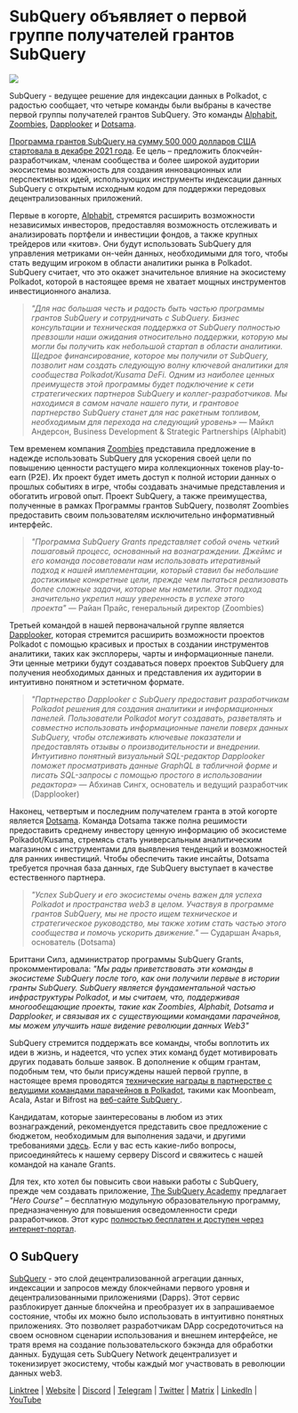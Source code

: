 # SubQuery объявляет о первой группе получателей грантов SubQuery

![](https://miro.medium.com/max/1400/1*qp0hhPcvodDIMmVScohSnw.png)

SubQuery - ведущее решение для индексации данных в Polkadot, с радостью сообщает, что четыре команды были выбраны в качестве первой группы получателей грантов SubQuery. Это команды [Alphabit](https://www.polkadata.xyz/), [Zoombies](https://zoombies.world), [Dapplooker](https://dapplooker.com/) и [Dotsama](http://dotsama.ai/).

[Программа грантов SubQuery на сумму 500 000 долларов США стартовала в декабре 2021 года](./20211222-grants.md). Ее цель – предложить блокчейн-разработчикам, членам сообщества и более широкой аудитории экосистемы возможность для создания инновационных или перспективных идей, использующих инструменты индексации данных SubQuery с открытым исходным кодом для поддержки передовых децентрализованных приложений.

Первые в когорте, [Alphabit](https://www.polkadata.xyz/), стремятся расширить возможности независимых инвесторов, предоставляя возможность отслеживать и анализировать портфели и инвестиции фондов, а также крупных трейдеров или «китов». Они будут использовать SubQuery для управления метриками он-чейн данных, необходимыми для того, чтобы стать ведущим игроком в области аналитики рынка в Polkadot. SubQuery считает, что это окажет значительное влияние на экосистему Polkadot, которой в настоящее время не хватает мощных инструментов инвестиционного анализа.

> _"Для нас большая честь и радость быть частью программы грантов SubQuery и сотрудничать с SubQuery. Бизнес консультации и техническая поддержка от SubQuery полностью превзошли наши ожидания относительно поддержки, которую мы могли бы получить как небольшой стартап в области аналитики. Щедрое финансирование, которое мы получили от SubQuery, позволит нам создать следующую волну ключевой аналитики для сообщества Polkadot/Kusama DeFi. Одним из наиболее ценных преимуществ этой программы будет подключение к сети стратегических партнеров SubQuery и коллег-разработчиков. Мы находимся в самом начале нашего пути, и грантовое партнерство SubQuery станет для нас ракетным топливом, необходимым для перехода на следующий уровень»_ — Майкл Андерсон, Business Development & Strategic Partnerships (Alphabit)

Тем временем компания [Zoombies](https://zoombies.world/) представила предложение в надежде использовать SubQuery для ускорения своей цели по повышению ценности растущего мира коллекционных токенов play-to-earn (P2E). Их проект будет иметь доступ к полной истории данных о прошлых событиях в игре, чтобы создавать значимые представления и обогатить игровой опыт. Проект SubQuery, а также преимущества, полученные в рамках Программы грантов SubQuery, позволят Zoombies предоставить своим пользователям исключительно информативный интерфейс.

> _"Программа SubQuery Grants представляет собой очень четкий пошаговый процесс, основанный на вознаграждении. Джеймс и его команда посоветовали нам использовать итеративный подход к нашей имплементации, который ставил бы небольшие достижимые конкретные цели, прежде чем пытаться реализовать более сложные задачи, которые мы наметили. Этот подход значительно укрепил нашу уверенность в успехе этого проекта"_ — Райан Прайс, генеральный директор (Zoombies)

Третьей командой в нашей первоначальной группе является [Dapplooker](https://dapplooker.com/), которая стремится расширить возможности проектов Polkadot с помощью красивых и простых в создании инструментов аналитики, таких как эксплореры, чарты и информационные панели. Эти ценные метрики будут создаваться поверх проектов SubQuery для получения необходимых данных и представления их аудитории в интуитивно понятном и эстетичном формате.

> _"Партнерство Dapplooker с SubQuery предоставит разработчикам Polkadot решения для создания аналитики и информационных панелей. Пользователи Polkadot могут создавать, разветвлять и совместно использовать информационные панели поверх данных SubQuery, чтобы отслеживать ключевые показатели и предоставлять отзывы о производительности и внедрении. Интуитивно понятный визуальный SQL-редактор Dapplooker поможет просматривать данные GraphQL в табличной форме и писать SQL-запросы с помощью простого в использовании редактора»_ — Абхинав Сингх, основатель и ведущий разработчик (Dapplooker)

Наконец, четвертым и последним получателем гранта в этой когорте является [Dotsama](http://dotsama.ai/). Команда Dotsama также полна решимости предоставить среднему инвестору ценную информацию об экосистеме Polkadot/Kusama, стремясь стать универсальным аналитическим магазином с инструментами для выявления тенденций и возможностей для ранних инвестиций. Чтобы обеспечить такие инсайты, Dotsama требуется прочная база данных, где SubQuery выступает в качестве естественного партнера.

> _"Успех SubQuery и его экосистемы очень важен для успеха Polkadot и пространства web3 в целом. Участвуя в программе грантов SubQuery, мы не просто ищем техническое и стратегическое руководство, мы также хотим стать частью этого сообщества и помочь ускорить движение."_ — Сударшан Ачарья, основатель (Dotsama)

Бриттани Силз, администратор программы SubQuery Grants, прокомментировала: _"Мы рады приветствовать эти команды в экосистеме SubQuery после того, как они получили первые в истории гранты SubQuery. SubQuery является фундаментальной частью инфраструктуры Polkadot, и мы считаем, что, поддерживая многообещающие проекты, такие как Zoombies, Alphabit, Dotsama и Dapplooker, и связывая их с существующими командами парачейнов, мы можем улучшить наше видение революции данных Web3"_

SubQuery стремится поддержать все команды, чтобы воплотить их идеи в жизнь, и надеется, что успех этих команд будет мотивировать других подавать больше заявок. В дополнение к общим грантам, подобным тем, что были присуждены нашей первой группе, в настоящее время проводятся [технические награды в партнерстве с ведущими командами парачейнов в Polkadot](./20220127-grants-bounties.md), такими как Moonbeam, Acala, Astar и Bifrost на [веб-сайте SubQuery ](https://subquery.network/grants).

Кандидатам, которые заинтересованы в любом из этих вознаграждений, рекомендуется представить свое предложение с бюджетом, необходимым для выполнения задачи, и другими требованиями [здесь](https://docs.google.com/forms/d/e/1FAIpQLSfmMazkebKwNTWThBkVGaxf2Bg8s4aWZ0ZhwiMCtc9kv4sJHQ/viewform). Если у вас есть какие-либо вопросы, присоединяйтесь к нашему серверу Discord и свяжитесь с нашей командой на канале Grants.

Для тех, кто хотел бы повысить свои навыки работы с SubQuery, прежде чем создавать приложение, [The SubQuery Academy](./20211018-subquery-launches-the-subquery-academy.md) предлагает _"Hero Course"_ – бесплатную модульную образовательную программу, предназначенную для повышения осведомленности среди разработчиков. Этот курс [полностью бесплатен и доступен через интернет-портал](https://subquery.coassemble.com/unlock/dOKZW6O#/).

## О SubQuery

[SubQuery](https://subquery.network) - это слой децентрализованной агрегации данных, индексации и запросов между блокчейнами первого уровня и децентрализованными приложениями (Dapps). Этот сервис разблокирует данные блокчейна и преобразует их в запрашиваемое состояние, чтобы их можно было использовать в интуитивно понятных приложениях. Это позволяет разработчикам DApp сосредоточиться на своем основном сценарии использования и внешнем интерфейсе, не тратя время на создание пользовательского бэкэнда для обработки данных. Будущая сеть SubQuery Network децентрализует и токенизирует экосистему, чтобы каждый мог участвовать в революции данных web3.

​​[Linktree](https://linktr.ee/subquerynetwork) | [Website](https://subquery.network/) | [Discord](https://discord.com/invite/78zg8aBSMG) | [Telegram](https://t.me/subquerynetwork) | [Twitter](https://twitter.com/subquerynetwork) | [Matrix](https://matrix.to/#/#subquery:matrix.org) | [LinkedIn](https://www.linkedin.com/company/subquery) | [YouTube](https://www.youtube.com/channel/UCi1a6NUUjegcLHDFLr7CqLw)
